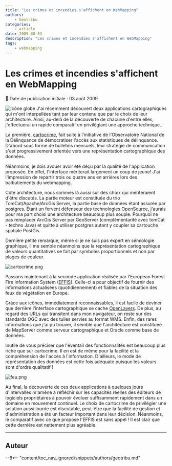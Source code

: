 ```yaml
---
title: "Les crimes et incendies s'affichent en WebMapping"
authors:
    - Geotribu
categories:
    - article
date: 2009-08-03
description: "Les crimes et incendies s'affichent en WebMapping"
tags:
    - webmapping
---
```


# Les crimes et incendies s'affichent en WebMapping

:calendar: Date de publication initiale : 03 août 2009

![icône globe](https://cdn.geotribu.fr/img/internal/icons-rdp-news/world.png) J'ai récemment découvert deux applications cartographiques qui m'ont interpellées tant par leur contenu que par le choix de leur architecture. Ainsi, au-delà de la découverte de chacune d'entre elles, j'effectuerai un rapide comparatif en privilégiant une approche technique..

La première, [cartocrime](http://www.cartocrime.net/webigeoagsdb/index.jsf), fait suite à l'initiative de l'Observatoire National de la Délinquance de démocratiser l'accès aux statistiques de délinquance. D'abord sous forme de bulletins mensuels, leur stratégie de communication s'est progressivement orientée vers une représentation cartographique des données.

Néanmoins, je dois avouer avoir été déçu par la qualité de l'application proposée. En effet, l'interface mériterait largement un coup de jeune! J'ai l'impression de repartir trois ou quatre ans en arrières lors des balbutiements du webmapping.

Côté architecture, nous sommes là aussi sur des choix qui mériteraient d'être discutés. La partie moteur est constituée du trio TomCat/Apache/ArcGis Server, la partie base de données étant assurée par postgres. Étant un fervent défenseur des technologies OpenSource, j'aurais pour ma part choisi une architecture beaucoup plus souple. Pourquoi ne pas remplacer ArcGis Server par GeoServer (complémentarité avec tomCat - techno Java) et quitte à utiliser postgres autant y coupler sa cartouche spatiale PostGis.

Dernière petite remarque, même si je ne suis pas expert en sémiologie graphique, il me semble néanmoins que la représentation cartographique de valeurs quantitatives se fait par symboles proportionnels et non par plages de couleur.

![cartocrime.png](https://cdn.geotribu.fr/img/Blog/divers/cartocrime.png)

Passons maintenant à la seconde application réalisée par l'European Forest Fire Information System ([EFFIS](http://effis.jrc.ec.europa.eu/)). Celle-ci a pour objectif de fournir des informations actualisées (quotidiennement) et fiables de la situation des feux de végétation en Europe.

Grâce aux icônes, immédiatement reconnaissables, il est facile de deviner que derrière l'interface cartographique se cache [OpenLayers](https://openlayers.org/). De plus, au regard des URLs qui transitent dans mon navigateur, on reste sur des standards OGC avec des tuiles servies au format WMS. Enfin, des rares informations que j'ai pu trouver, il semble que l'architecture est constituée de MapServer comme serveur cartographique et Oracle comme base de données.

Inutile de vous préciser que l'éventail des fonctionnalités est beaucoup plus riche que sur cartocrime. Il en est de même pour la facilité et la compréhension de l'accès à l'information. D'ailleurs, le mode de représentation des données est cette fois adéquate puisque les valeurs sont d'ordre qualitatif !

![feu.png](https://cdn.geotribu.fr/img/Blog/divers/feu.png)

Au final, la découverte de ces deux applications à quelques jours d'intervalles m'amène à réfléchir sur les capacités réelles des éditeurs de logiciels propriétaires à pouvoir évoluer suffisamment rapidement dans un domaine en mouvement continuel. Le choix de cartocrime de privilégier une solution aussi lourde est discutable, peut-être que la facilité de gestion et d'administration a été un facteur important dans leur décision. Néanmoins, le comparatif avec ce que propose l'EFFIS est sans appel ! Il est clair que cette dernière est nettement plus agréable.

----

## Auteur

--8<-- "content/toc_nav_ignored/snippets/authors/geotribu.md"
